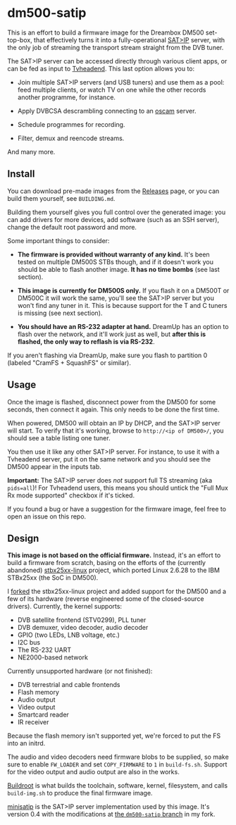 # dm500-satip

This is an effort to build a firmware image for the Dreambox
DM500 set-top-box, that effectively turns it into a
fully-operational [SAT>IP] server, with the only job of
streaming the transport stream straight from the DVB tuner.

The SAT>IP server can be accessed directly through various client
apps, or can be fed as input to [Tvheadend]. This last option
allows you to:

 - Join multiple SAT>IP servers (and USB tuners) and use them
   as a pool: feed multiple clients, or watch TV on one while
   the other records another programme, for instance.

 - Apply DVBCSA descrambling connecting to an [oscam] server.

 - Schedule programmes for recording.

 - Filter, demux and reencode streams.

And many more.

## Install

You can download pre-made images from the [Releases] page,
or you can build them yourself, see `BUILDING.md`.

Building them yourself gives you full control over the generated
image: you can add drivers for more devices, add software (such
as an SSH server), change the default root password and more.

Some important things to consider:

 - **The firmware is provided without warranty of any kind.**
   It's been tested on multiple DM500S STBs though, and if it
   doesn't work you should be able to flash another image.
   **It has no time bombs** (see last section).

 - **This image is currently for DM500S only.** If you flash it
   on a DM500T or DM500C it will work the same, you'll see the
   SAT>IP server but you won't find any tuner in it. This is
   because support for the T and C tuners is missing (see next
   section).

 - **You should have an RS-232 adapter at hand.** DreamUp has an
   option to flash over the network, and it'll work just as well,
   but **after this is flashed, the only way to reflash is via
   RS-232**.

If you aren't flashing via DreamUp, make sure you flash to partition
0 (labeled "CramFS + SquashFS" or similar).

## Usage

Once the image is flashed, disconnect power from the DM500
for some seconds, then connect it again. This only needs to
be done the first time.

When powered, DM500 will obtain an IP by DHCP, and the
SAT>IP server will start. To verify that it's working, browse to
`http://<ip of DM500>/`, you should see a table listing one
tuner.

You then use it like any other SAT>IP server. For instance, to
use it with a Tvheadend server, put it on the same network and
you should see the DM500 appear in the inputs tab.

**Important:** The SAT>IP server does *not* support full TS
streaming (aka `pids=all`)! For Tvheadend users, this means you
should untick the "Full Mux Rx mode supported" checkbox if it's
ticked.

If you found a bug or have a suggestion for the firmware image,
feel free to open an issue on this repo.

## Design

**This image is not based on the official firmware.** Instead,
it's an effort to build a firmware from scratch, basing on the
efforts of the (currently abandoned) [stbx25xx-linux] project,
which ported Linux 2.6.28 to the IBM STBx25xx (the SoC in DM500).

I [forked][kernel-fork] the stbx25xx-linux project and added support
for the DM500 and a few of its hardware (reverse engineered some of
the closed-source drivers). Currently, the kernel supports:

 - DVB satellite frontend (STV0299), PLL tuner
 - DVB demuxer, video decoder, audio decoder
 - GPIO (two LEDs, LNB voltage, etc.)
 - I2C bus
 - The RS-232 UART
 - NE2000-based network

Currently unsupported hardware (or not finished):

 - DVB terrestrial and cable frontends
 - Flash memory
 - Audio output
 - Video output
 - Smartcard reader
 - IR receiver

Because the flash memory isn't supported yet, we're forced to put
the FS into an initrd.

The audio and video decoders need firmware blobs to be supplied, so make
sure to enable `FW_LOADER` and set `COPY_FIRMWARE` to `1` in `build-fs.sh`.
Support for the video output and audio output are also in the works.

[Buildroot] is what builds the toolchain, software, kernel, filesystem,
and calls `build-img.sh` to produce the final firmware image.

[minisatip] is the SAT>IP server implementation used by this image. It's
version 0.4 with the modifications at [the `dm500-satip` branch][minisatip-compare]
in my fork.



[SAT>IP]: https://en.wikipedia.org/wiki/Sat-IP
[oscam]: http://www.streamboard.tv/oscam
[minisatip]: https://github.com/catalinii/minisatip
[tvheadend]: https://tvheadend.org/
[releases]: https://github.com/jmendeth/dm500-satip/releases
[buildroot]: https://buildroot.org
[stbx25xx-linux]: http://stbx25xx-linux.sf.net
[kernel-fork]: https://github.com/jmendeth/stbx25xx-linux
[minisatip-compare]: https://github.com/catalinii/minisatip/compare/0.4...jmendeth:dm500-satip
